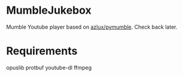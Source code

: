 # MumbleJukebox

Mumble Youtube player based on [azlux/pymumble](https://github.com/azlux/pymumble). Check back later.

# Requirements
opuslib
protbuf
youtube-dl
ffmpeg
